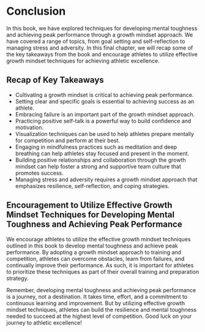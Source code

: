 Conclusion
==========

In this book, we have explored techniques for developing mental toughness and achieving peak performance through a growth mindset approach. We have covered a range of topics, from goal setting and self-reflection to managing stress and adversity. In this final chapter, we will recap some of the key takeaways from the book and encourage athletes to utilize effective growth mindset techniques for achieving athletic excellence.

Recap of Key Takeaways
----------------------

* Cultivating a growth mindset is critical to achieving peak performance.
* Setting clear and specific goals is essential to achieving success as an athlete.
* Embracing failure is an important part of the growth mindset approach.
* Practicing positive self-talk is a powerful way to build confidence and motivation.
* Visualization techniques can be used to help athletes prepare mentally for competition and perform at their best.
* Engaging in mindfulness practices such as meditation and deep breathing can help athletes stay focused and present in the moment.
* Building positive relationships and collaboration through the growth mindset can help foster a strong and supportive team culture that promotes success.
* Managing stress and adversity requires a growth mindset approach that emphasizes resilience, self-reflection, and coping strategies.

Encouragement to Utilize Effective Growth Mindset Techniques for Developing Mental Toughness and Achieving Peak Performance
---------------------------------------------------------------------------------------------------------------------------

We encourage athletes to utilize the effective growth mindset techniques outlined in this book to develop mental toughness and achieve peak performance. By adopting a growth mindset approach to training and competition, athletes can overcome obstacles, learn from failures, and continually improve their performance. As such, it is important for athletes to prioritize these techniques as part of their overall training and preparation strategy.

Remember, developing mental toughness and achieving peak performance is a journey, not a destination. It takes time, effort, and a commitment to continuous learning and improvement. But by utilizing effective growth mindset techniques, athletes can build the resilience and mental toughness needed to succeed at the highest level of competition. Good luck on your journey to athletic excellence!
